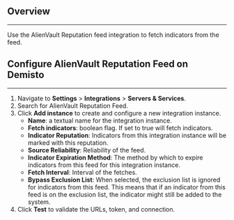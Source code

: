 ## Overview
---

Use the AlienVault Reputation feed integration to fetch indicators from the feed.


## Configure AlienVault Reputation Feed on Demisto
---

1. Navigate to __Settings__ > __Integrations__ > __Servers & Services__.
2. Search for AlienVault Reputation Feed.
3. Click __Add instance__ to create and configure a new integration instance.
    * __Name__: a textual name for the integration instance.
    * __Fetch indicators__: boolean flag. If set to true will fetch indicators.
    * __Indicator Reputation__: Indicators from this integration instance will be marked with this
    reputation.
    * __Source Reliability__: Reliability of the feed.
    * __Indicator Expiration Method__: The method by which to expire indicators from this feed for this integration instance.
    * __Fetch Interval__: Interval of the fetches.
    * __Bypass Exclusion List__: When selected, the exclusion list is ignored for indicators from
    this feed. This means that if an indicator from this feed is on the exclusion
    list, the indicator might still be added to the system. 
4. Click __Test__ to validate the URLs, token, and connection.
